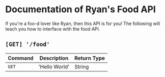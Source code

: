# Documentation of Ryan's Food API
If you're a foo-d lover like Ryan, then this API is for you! The following will teach you how to interface with the food API.

## `[GET] '/food'`
|Command | Description      |Return Type |
| ---    | ----             |----        |
| `GET`  | 'Hello World'    |String      |